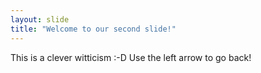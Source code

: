 ```yaml
---
layout: slide
title: "Welcome to our second slide!"
---
```

This is a clever witticism :-D
Use the left arrow to go back!
